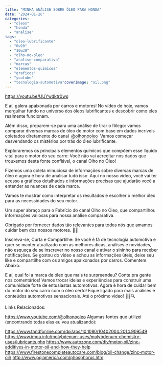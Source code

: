 ```yaml
---
title: "MINHA ANÁLISE SOBRE ÓLEO PARA HONDA"
date: "2024-01-26"
categories:
  - "oleos"
  - "honda"
  - "analise"
tags:
  - "oleo-lubrificante"
  - "0w20"
  - "10w30"
  - "olho-no-oleo"
  - "analise-comparativa"
  - "marcas"
  - "elementos-quimicos"
  - "graficos"
  - "youtube"
  - "tecnologia-automotiva"coverImage: "oil.png"
---
```


<!--more-->

https://youtu.be/UUYwdktr0wg

E aí, galera apaixonada por carros e motores! No vídeo de hoje, vamos mergulhar fundo no universo dos óleos lubrificantes e descobrir como eles realmente funcionam.

Além disso, preparem-se para uma análise de tirar o fôlego: vamos comparar diversas marcas de óleo de motor com base em dados incríveis coletados diretamente do canal  [@olhonooleo](https://studio.youtube.com/channel/UCf3KFfllhWwQPHKJBnihzPw)  Vamos começar desvendando os mistérios por trás do óleo lubrificante.

Exploraremos os principais elementos químicos que compõem esse líquido vital para o motor do seu carro: Você não vai acreditar nos dados que trouxemos desta fonte confiável, o canal Olho no Óleo!

Fizemos uma coleta minuciosa de informações sobre diversas marcas de óleo e agora é hora de analisar tudo isso: Aqui no nosso vídeo, você vai ter acesso a gráficos detalhados e informações precisas que ajudarão você a entender as nuances de cada marca.

Vamos te mostrar como interpretar os resultados e escolher o melhor óleo para as necessidades do seu motor.

Um super abraço para o Fabrício do canal Olho no Óleo, que compartilhou informações valiosas para nossa análise comparativa.

Obrigado por fornecer dados tão relevantes para todos nós que amamos cuidar bem dos nossos motores. 👊🚗

Inscreva-se, Curta e Compartilhe: Se você é fã de tecnologia automotiva e quer se manter atualizado com as melhores dicas, análises e novidades, não esqueça de se inscrever no nosso canal e ativar o sininho para receber notificações. Se gostou do vídeo e achou as informações úteis, deixe seu like e compartilhe com os amigos apaixonados por carros. Comentem Abaixo:

E aí, qual foi a marca de óleo que mais te surpreendeu? Conte pra gente nos comentários! Vamos trocar ideias e experiências para construir uma comunidade forte de entusiastas automotivos. Agora é hora de cuidar bem do motor do seu carro com o óleo certo! Fique ligado para mais análises e conteúdos automotivos sensacionais. Até o próximo vídeo! 🚗🔧🔍

Links Relacionados:

https://www.youtube.com/@olhonooleo Algumas fontes que utilizei (encontrando todas elas eu vou atualizando):

https://www.tandfonline.com/doi/abs/10.1080/10402004.2014.909549 https://www.imoa.info/molybdenum-uses/molybdenum-chemistry-uses/lubricants.php https://www.autozone.com/diy/motor-oil/zinc-additives-in-motor-oil-and-how-they-help https://www.firestonecompleteautocare.com/blog/oil-change/zinc-motor-oil/ http://www.pqiamerica.com/phosphorus.htm
